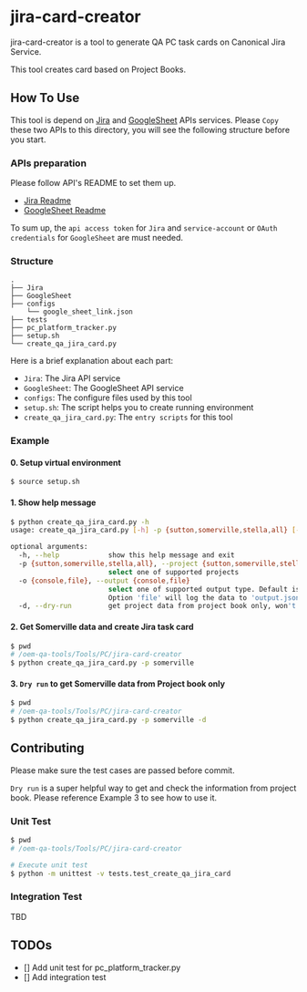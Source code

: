 # jira-card-creator

jira-card-creator is a tool to generate QA PC task cards on Canonical Jira Service.

This tool creates card based on Project Books.

## How To Use

This tool is depend on [Jira](https://github.com/canonical/oem-qa-tools/blob/main/API/Jira) and [GoogleSheet](https://github.com/canonical/oem-qa-tools/blob/main/API/GoogleSheet) APIs services. Please `Copy` these two APIs to this directory, you will see the following structure before you start.

### APIs preparation

Please follow API's README to set them up.
- [Jira Readme](https://github.com/canonical/oem-qa-tools/blob/main/API/Jira/README.md)
- [GoogleSheet Readme](https://github.com/canonical/oem-qa-tools/blob/main/API/GoogleSheet/README.md)

To sum up, the `api access token` for `Jira` and `service-account` or `OAuth credentials` for `GoogleSheet` are must needed.

### Structure
```
.
├── Jira
├── GoogleSheet
├── configs
    └── google_sheet_link.json
├── tests
├── pc_platform_tracker.py
├── setup.sh
└── create_qa_jira_card.py
```

Here is a brief explanation about each part:

- `Jira`: The Jira API service
- `GoogleSheet`: The GoogleSheet API service
- `configs`: The configure files used by this tool
- `setup.sh`: The script helps you to create running environment
- `create_qa_jira_card.py`: The `entry scripts` for this tool

### Example

#### 0. Setup virtual environment

```bash
$ source setup.sh
```

#### 1. Show help message

```bash
$ python create_qa_jira_card.py -h
usage: create_qa_jira_card.py [-h] -p {sutton,somerville,stella,all} [-d]

optional arguments:
  -h, --help            show this help message and exit
  -p {sutton,somerville,stella,all}, --project {sutton,somerville,stella,all}
                        select one of supported projects
  -o {console,file}, --output {console,file}
                        select one of supported output type. Default is 'console', it will show you the result on console in JSON format.
                        Option 'file' will log the data to 'output.json' file
  -d, --dry-run         get project data from project book only, won't create Jira Card
```

#### 2. Get Somerville data and create Jira task card

```bash
$ pwd
# /oem-qa-tools/Tools/PC/jira-card-creator
$ python create_qa_jira_card.py -p somerville
```

#### 3. `Dry run` to get Somerville data from Project book only

```bash
$ pwd
# /oem-qa-tools/Tools/PC/jira-card-creator
$ python create_qa_jira_card.py -p somerville -d
```

## Contributing

Please make sure the test cases are passed before commit.

`Dry run` is a super helpful way to get and check the information from project book. Please reference Example 3 to see how to use it.

### Unit Test

``` bash
$ pwd
# /oem-qa-tools/Tools/PC/jira-card-creator

# Execute unit test
$ python -m unittest -v tests.test_create_qa_jira_card
```

### Integration Test

TBD

## TODOs

- [] Add unit test for pc_platform_tracker.py
- [] Add integration test
